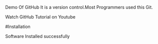 Demo Of GitHub
It is a version control.Most Programmers used this Git.

Watch GitHub Tutorial on Youtube

#Installation

Software Installed successfully